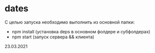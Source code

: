 # dates

С целью запуска необходимо выполнить из основной папки:
  * npm install  (установка deps в основном фолдере и субфолдерах)
  * npm start    (запуск сервера && клиента)
  
  23.03.2021
